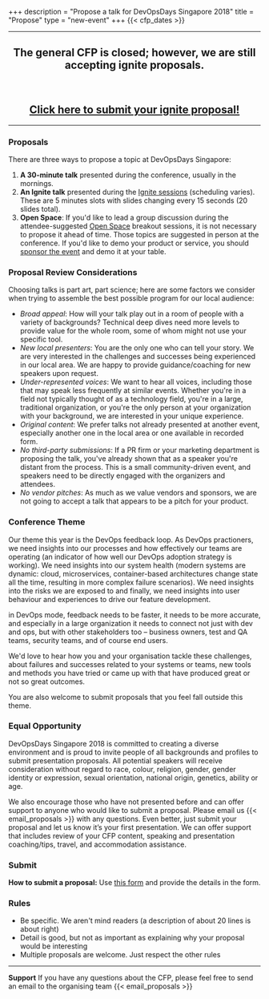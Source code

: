 +++
description = "Propose a talk for DevOpsDays Singapore 2018"
title = "Propose"
type = "new-event"
+++
{{< cfp_dates >}}

<hr>

<center>
<h2>The general CFP is closed; however, we are still accepting ignite proposals.</h2>
</center>

<br>
<h2 style="text-align: center"><a href="https://docs.google.com/forms/d/e/1FAIpQLSf4AFL6okg5a4mUpnqeEX_pHgdOQIyaKKeFS81eWNA360UFfw/viewform" target="_blank" class="btn btn-primary btn-lg">Click here to submit your ignite proposal!</a></h2>
<hr>

### Proposals

There are three ways to propose a topic at DevOpsDays Singapore:

1. __A 30-minute talk__ presented during the conference, usually in the mornings.
1. __An Ignite talk__ presented during the <a href="/pages/ignite-talks-format">Ignite sessions</a> (scheduling varies). These are 5 minutes slots with slides changing every 15 seconds (20 slides total).
1. __Open Space__: If you'd like to lead a group discussion during the attendee-suggested <a href="/pages/open-space-format">Open Space</a> breakout sessions, it is not necessary to propose it ahead of time. Those topics are suggested in person at the conference. If you'd like to demo your product or service, you should <a href="../sponsor">sponsor the event</a> and demo it at your table.

### Proposal Review Considerations

Choosing talks is part art, part science; here are some factors we consider when trying to assemble the best possible program for our local audience:

- _Broad appeal_: How will your talk play out in a room of people with a variety of backgrounds? Technical deep dives need more levels to provide value for the whole room, some of whom might not use your specific tool.
- _New local presenters_: You are the only one who can tell your story. We are very interested in the challenges and successes being experienced in our local area. We are happy to provide guidance/coaching for new speakers upon request.
- _Under-represented voices_: We want to hear all voices, including those that may speak less frequently at similar events. Whether you're in a field not typically thought of as a technology field, you're in a large, traditional organization, or you're the only person at your organization with your background, we are interested in your unique experience.
- _Original content_: We prefer talks not already presented at another event, especially another one in the local area or one available in recorded form.
- _No third-party submissions_: If a PR firm or your marketing department is proposing the talk, you've already shown that as a speaker you're distant from the process. This is a small community-driven event, and speakers need to be directly engaged with the organizers and attendees.
- _No vendor pitches_: As much as we value vendors and sponsors, we are not going to accept a talk that appears to be a pitch for your product.

### Conference Theme

Our theme this year is the DevOps feedback loop. As DevOps practioners, we need insights into our processes and how effectively our teams are operating (an indicator of how well our DevOps adoption strategy is working). We need insights into our system health (modern systems are dynamic: cloud, microservices, container-based architectures change state all the time, resulting in more complex failure scenarios). We need insights into the risks we are exposed to and finally, we need insights into user behaviour and experiences to drive our feature development.

in DevOps mode, feedback needs to be faster, it needs to be more accurate, and especially in a large organization it needs to connect not just with dev and ops, but with other stakeholders too – business owners, test and QA teams, security teams, and of course end users.

We'd love to hear how you and your organisation tackle these challenges, about failures and successes related to your systems or teams, new tools and methods you have tried or came up with that have produced great or not so great outcomes.

You are also welcome to submit proposals that you feel fall outside this theme.

### Equal Opportunity

DevOpsDays Singapore 2018 is committed to creating a diverse environment and is proud to invite people of all backgrounds and profiles to submit presentation proposals. All potential speakers will receive consideration without regard to race, colour, religion, gender, gender identity or expression, sexual orientation, national origin, genetics, ability or age.

We also encourage those who have not presented before and can offer support to anyone who would like to submit a proposal. Please email us {{< email_proposals >}} with any questions.  Even better, just submit your proposal and let us know it’s your first presentation. We can offer support that includes review of your CFP content, speaking and presentation coaching/tips, travel, and accommodation assistance.

### Submit

<strong>How to submit a proposal:</strong> Use [this form](https://docs.google.com/forms/d/e/1FAIpQLSf4AFL6okg5a4mUpnqeEX_pHgdOQIyaKKeFS81eWNA360UFfw/viewform) and provide the details in the form.

### Rules
- Be specific. We aren't mind readers (a description of about 20 lines is about right)
- Detail is good, but not as important as explaining why your proposal would be interesting
- Multiple proposals are welcome. Just respect the other rules

<hr>

__Support__ If you have any questions about the CFP, please feel free to send an email to the organising team {{< email_proposals >}}